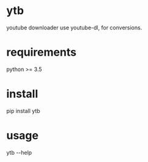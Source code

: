 # ytb
youtube downloader use youtube-dl, for conversions.

# requirements

python >= 3.5

# install

pip install ytb

# usage

ytb --help
